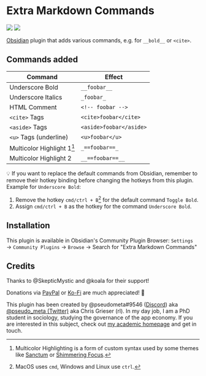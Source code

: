 # Extra Markdown Commands

![](https://img.shields.io/github/downloads/chrisgrieser/obsidian-extra-md-commands/total?label=Total%20Downloads&style=plastic)  ![](https://img.shields.io/github/v/release/chrisgrieser/obsidian-extra-md-commands?label=Latest%20Release&style=plastic)

[Obsidian](https://obsidian.md/) plugin that adds various commands, e.g. for `__bold__` or `<cite>`.

## Commands added

| Command                    | Effect                  |
| -------------------------- | ----------------------- |
| Underscore Bold            | `__foobar__`            |
| Underscore Italics         | `_foobar_`              |
| HTML Comment               | `<!-- foobar --> `      |
| `<cite>` Tags              | `<cite>foobar</cite>`   |
| `<aside>` Tags             | `<aside>foobar</aside>` |
| `<u>` Tags (underline)     | `<u>foobar</u>`         |
| Multicolor Highlight 1[^1] | `_==foobar==_`          |
| Multicolor Highlight 2     | `__==foobar==__`        |

💡 If you want to replace the default commands from Obsidian, remember to remove their hotkey binding before changing the hotkeys from this plugin. Example for `Underscore Bold`:
1. Remove the hotkey `cmd/ctrl + B`[^2] for the default command `Toggle Bold`.
2. Assign `cmd/ctrl + B` as the hotkey for the command `Underscore Bold`.

## Installation
This plugin is available in Obsidian's Community Plugin Browser: `Settings` → `Community Plugins` → `Browse` → Search for "Extra Markdown Commands"

## Credits

Thanks to @SkepticMystic and @koala for their support!

Donations via [PayPal](https://www.paypal.com/paypalme/ChrisGrieser) or [Ko-Fi](https://ko-fi.com/pseudometa) are much appreciated! 🙏

This plugin has been created by @pseudometa#9546 ([Discord](https://discord.gg/veuWUTm)) aka [@pseudo_meta (Twitter)](https://twitter.com/pseudo_meta) aka Chris Grieser (rl). In my day job, I am a PhD student in sociology, studying the governance of the app economy. If you are interested in this subject, check out [my academic homepage](https://chris-grieser.de/) and get in touch.

[^1]: Multicolor Highlighting is a form of custom syntax used by some themes like [Sanctum](https://github.com/jdanielmourao/obsidian-sanctum) or [Shimmering Focus](https://github.com/chrisgrieser/shimmering-focus).
[^2]: MacOS uses `cmd`, Windows and Linux use `ctrl`.
